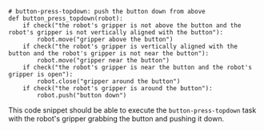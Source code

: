 ```
# button-press-topdown: push the button down from above
def button_press_topdown(robot):
    if check("the robot's gripper is not above the button and the robot's gripper is not vertically aligned with the button"):
        robot.move("gripper above the button")
    if check("the robot's gripper is vertically aligned with the button and the robot's gripper is not near the button"):
        robot.move("gripper near the button")
    if check("the robot's gripper is near the button and the robot's gripper is open"):
        robot.close("gripper around the button")
    if check("the robot's gripper is around the button"):
        robot.push("button down")
``` 

This code snippet should be able to execute the `button-press-topdown` task with the robot's gripper grabbing the button and pushing it down.